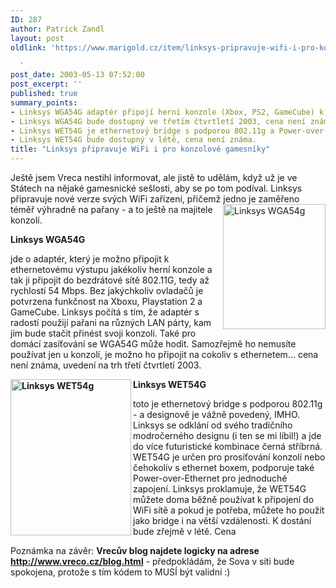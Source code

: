 ```yaml
---
ID: 287
author: Patrick Zandl
layout: post
oldlink: 'https://www.marigold.cz/item/linksys-pripravuje-wifi-i-pro-konzolove-gamesniky

  '
post_date: 2003-05-13 07:52:00
post_excerpt: ''
published: true
summary_points:
- Linksys WGA54G adaptér připojí herní konzole (Xbox, PS2, GameCube) k 802.11G WiFi.
- Linksys WGA54G bude dostupný ve třetím čtvrtletí 2003, cena není známa.
- Linksys WET54G je ethernetový bridge s podporou 802.11g a Power-over-Ethernet.
- Linksys WET54G bude dostupný v létě, cena není známa.
title: "Linksys připravuje WiFi i pro konzolové gamesníky"
---
```


<p>
Ještě jsem Vreca nestihl informovat, ale jistě to udělám, když už je ve Státech na nějaké gamesnické sešlosti, aby se po tom podíval. Linksys připravuje nové verze svých WiFi zařízení, přičemž jedno je zaměřeno téměř výhradně na pařany - a to ještě na majitele <IMG height=200 alt="Linksys WGA54g" src="http://www.marigold.cz/grafika/linksyswga54g.jpg" width=164 align=right>konzolí. </p>

<p>
<STRONG>Linksys WGA54G</STRONG></p>

<p>
jde o adaptér, který je možno připojit k ethernetovému výstupu jakékoliv herní konzole a tak ji připojit do bezdrátové sítě 802.11G, tedy až rychlostí 54 Mbps. Bez jakýchkoliv ovladačů je potvrzena funkčnost na Xboxu, Playstation 2 a GameCube. Linksys počítá s tím, že adaptér s radostí použijí pařani na různých LAN párty, kam jim bude stačit přinést svoji konzoli. Také pro domácí zasíťování se WGA54G může hodit. Samozřejmě ho nemusíte používat jen u konzolí, je možno ho připojit na cokoliv s ethernetem... cena není známa, uvedení na trh třetí čtvrtletí 2003. </p>

<p>
<STRONG><IMG height=250 alt="Linksys WET54g" src="http://www.marigold.cz/grafika/linksyswet54g.jpg" width=193 align=left>Linksys WET54G</STRONG></p>

<p>
toto je ethernetový bridge s podporou 802.11g - a designově je vážně povedený, IMHO. Linksys se odklání od svého tradičního modročerného designu (i ten se mi líbil!) a jde do více futuristické kombinace černá stříbrná. WET54G je určen pro prosíťování konzolí nebo čehokoliv s ethernet boxem, podporuje také Power-over-Ethernet pro jednoduché zapojení. Linksys proklamuje, že WET54G můžete doma běžně používat k připojení do WiFi sítě a pokud je potřeba, můžete ho použít jako bridge i na větší vzdálenosti. K dostání bude zřejmě v létě. Cena</p>

<p>
Poznámka na závěr: <STRONG>Vrecův blog najdete logicky na adrese </STRONG><A href="http://www.vreco.cz/blog.html"><STRONG>http://www.vreco.cz/blog.html</STRONG></A>&#160;- předpokládám, že Sova v síti bude spokojena, protože s tím kódem to MUSÍ být validní :)</p>